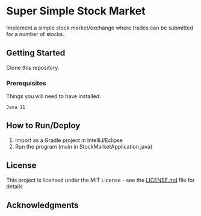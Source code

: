 # Super Simple Stock Market

Implement a simple stock market/exchange where trades can be submitted for a number of stocks.

## Getting Started

Clone this repository.

### Prerequisites

Things you will need to have installed:
```
Java 11
```

## How to Run/Deploy

1. Import as a Gradle project in IntelliJ/Eclipse
2. Run the program (main in StockMarketApplication.java)

## License

This project is licensed under the MIT License - see the [LICENSE.md](https://github.com/kdbalabanov/super-simple-stock-market/blob/master/LICENSE) file for details

## Acknowledgments
